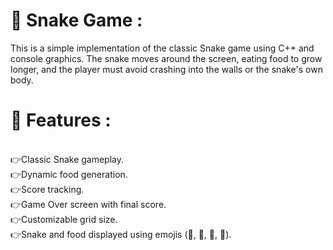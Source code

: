 <h1>🔴 Snake Game :</h1>

This is a simple implementation of the classic Snake game using C++ and console graphics. The snake moves around the screen, eating food to grow longer, and the player must avoid crashing into the walls or the snake's own body.

<h1>🔴 Features :</h1>
<br>👉Classic Snake gameplay.
<br>👉Dynamic food generation.
<br>👉Score tracking.
<br>👉Game Over screen with final score.
<br>👉Customizable grid size.
<br>👉Snake and food displayed using emojis (🧱, 🐲, 🐍, 🍎).

